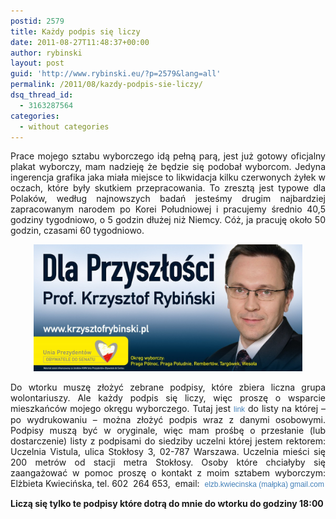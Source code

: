 ```yaml
---
postid: 2579
title: Każdy podpis się liczy
date: 2011-08-27T11:48:37+00:00
author: rybinski
layout: post
guid: 'http://www.rybinski.eu/?p=2579&lang=all'
permalink: /2011/08/kazdy-podpis-sie-liczy/
dsq_thread_id:
  - 3163287564
categories:
  - without categories
---
```

<p style="text-align: justify;">
  Prace mojego sztabu wyborczego idą pełną parą, jest już gotowy oficjalny plakat wyborczy, mam nadzieję że będzie się podobał wyborcom. Jedyna ingerencja grafika jaka miała miejsce to likwidacja kilku czerwonych żyłek w oczach, które były skutkiem przepracowania. To zresztą jest typowe dla Polaków, według najnowszych badań jesteśmy drugim najbardziej zapracowanym narodem po Korei Południowej i pracujemy średnio 40,5 godziny tygodniowo, o 5 godzin dłużej niż Niemcy. Cóż, ja pracuję około 50 godzin, czasami 60 tygodniowo.
</p>

<p style="text-align: center;">
  <p style="text-align: center;">
    <img class="aligncenter size-large wp-image-2580" title="bolboard bb" src="/uploads/KR_bb_final-1024x483.jpg" alt="bolboard bb" width="430" height="203" />
  </p>
  
  <p style="text-align: justify;">
    Do wtorku muszę złożyć zebrane podpisy, które zbiera liczna grupa wolontariuszy. Ale każdy podpis się liczy, więc proszę o wsparcie mieszkańców mojego okręgu wyborczego. Tutaj jest <a style="text-decoration: none; text-align: left; font: normal normal normal 12px/16px Verdana, sans-serif; color: #4380b9; padding: 0px; margin: 0px; border: initial none initial;" href="http://resources.rybinski.eu/resources/viewResource:9de7dbbc-c9ae-11e0-916c-001b24eff4d8">link</a> do listy na której – po wydrukowaniu – można złożyć podpis wraz z danymi osobowymi. Podpisy muszą być w oryginale, więc mam prośbę o przesłanie (lub dostarczenie) listy z podpisami do siedziby uczelni której jestem rektorem: Uczelnia Vistula, ulica Stokłosy 3, 02-787 Warszawa. Uczelnia mieści się 200 metrów od stacji metra Stokłosy. Osoby które chciałyby się zaangażować w pomoc proszę o kontakt z moim sztabem wyborczym: Elżbieta Kwiecińska, tel. 602  264 653,  email:  <a style="text-decoration: none; text-align: left; font: normal normal normal 12px/16px Verdana, sans-serif; color: #4380b9; padding: 0px; margin: 0px; border: initial none initial;">elzb.kwiecinska (małpka) gmail.com</a>
  </p>
  
  <p style="text-align: justify;">
    <strong>Liczą się tylko te podpisy które dotrą do mnie do wtorku do godziny 18:00</strong>
  </p>
